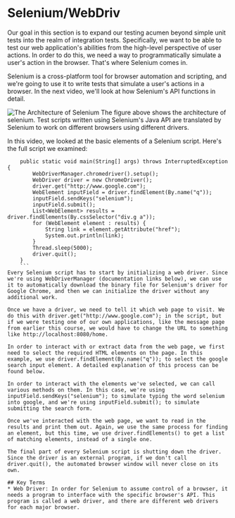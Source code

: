 # Selenium/WebDriv

Our goal in this section is to expand our testing acumen beyond simple unit tests into the realm of integration tests. Specifically, we want to be able to test our 
web application's abilities from the high-level perspective of user actions. In order to do this, we need a way to programmatically simulate a user's action in the 
browser. That's where Selenium comes in.

Selenium is a cross-platform tool for browser automation and scripting, and we're going to use it to write tests that simulate a user's actions in a browser. In the 
next video, we'll look at how Selenium's API functions in detail.

![The Architecture of Selenium](https://user-images.githubusercontent.com/77028341/222947978-f91bdbad-053f-4bfe-ae28-6e0b08213540.png)
The figure above shows the architecture of selenium. Test scripts written using Selenium's Java API are translated by Selenium to work on different browsers using different drivers.


In this video, we looked at the basic elements of a Selenium script. Here's the full script we examined:

```
    public static void main(String[] args) throws InterruptedException {
        WebDriverManager.chromedriver().setup();
        WebDriver driver = new ChromeDriver();
        driver.get("http://www.google.com");
        WebElement inputField = driver.findElement(By.name("q"));
        inputField.sendKeys("selenium");
        inputField.submit();
        List<WebElement> results = driver.findElements(By.cssSelector("div.g a"));
        for (WebElement element : results) {
            String link = element.getAttribute("href");
            System.out.println(link);
        }
        Thread.sleep(5000);
        driver.quit();
    }
    ```
Every Selenium script has to start by initializing a web driver. Since we're using WebDriverManager (documentation links below), we can use it to automatically download the binary file for Selenium's driver for Google Chrome, and then we can initialize the driver without any additional work.

Once we have a driver, we need to tell it which web page to visit. We do this with driver.get("http://www.google.com"); in the script, but if we were testing one of our own applications, like the message page from earlier this course, we would have to change the URL to something like http://localhost:8080/home.

In order to interact with or extract data from the web page, we first need to select the required HTML elements on the page. In this example, we use driver.findElement(By.name("q")); to select the google search input element. A detailed explanation of this process can be found below.

In order to interact with the elements we've selected, we can call various methods on them. In this case, we're using inputField.sendKeys("selenium"); to simulate typing the word selenium into google, and we're using inputField.submit(); to simulate submitting the search form.

Once we've interacted with the web page, we want to read in the results and print them out. Again, we use the same process for finding an element, but this time, we use driver.findElements() to get a list of matching elements, instead of a single one.

The final part of every Selenium script is shutting down the driver. Since the driver is an external program, if we don't call driver.quit(), the automated browser window will never close on its own.

## Key Terms
* Web Driver: In order for Selenium to assume control of a browser, it needs a program to interface with the specific browser's API. This program is called a web driver, and there are different web drivers for each major browser.
